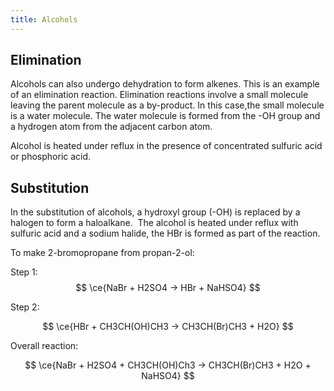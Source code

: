 ```yaml
---
title: Alcohols
---
```

<!--ID: 1724603671380-->


## Elimination
Alcohols can also undergo dehydration to form alkenes. This is an example of an elimination reaction. Elimination reactions involve a small molecule leaving the parent molecule as a by-product. In this case,the small molecule is a water molecule. The water molecule is formed from the -OH group and a hydrogen atom from the adjacent carbon atom.

  

Alcohol is heated under reflux in the presence of concentrated sulfuric acid or phosphoric acid.

## Substitution
In the substitution of alcohols, a hydroxyl group (-OH) is replaced by a halogen to form a haloalkane.  The alcohol is heated under reflux with sulfuric acid and a sodium halide, the HBr is formed as part of the reaction.

To make 2-bromopropane from propan-2-ol:

Step 1:
$$
\ce{NaBr + H2SO4 -> HBr + NaHSO4}
$$

Step 2:

$$
\ce{HBr + CH3CH(OH)CH3 -> CH3CH(Br)CH3 + H2O}
$$

Overall reaction:

$$
\ce{NaBr + H2SO4 + CH3CH(OH)Ch3 -> CH3CH(Br)CH3 + H2O + NaHSO4}
$$
